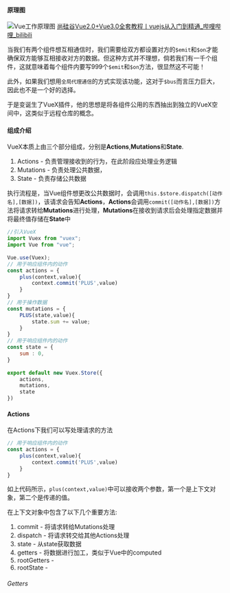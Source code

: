 #### 原理图
![Vue工作原理图](https://vuex.vuejs.org/vuex.png)
[尚硅谷Vue2.0+Vue3.0全套教程丨vuejs从入门到精通_哔哩哔哩_bilibili](https://www.bilibili.com/video/BV1Zy4y1K7SH?p=107)

当我们有两个组件想互相通信时，我们需要给双方都设置对方的`$emit`和`$on`才能确保双方能够互相接收对方的数据。但这种方式并不理想，倘若我们有一千个组件，这就意味着每个组件内要写999个`$emit`和`$on`方法，很显然这不可能！

此外，如果我们想用`全局代理通信`的方式实现该功能，这对于`$bus`而言压力巨大，因此也不是一个好的选择。

于是变诞生了VueX插件，他的思想是将各组件公用的东西抽出到独立的VueX空间中，这类似于远程仓库的概念。

#### 组成介绍
VueX本质上由三个部分组成，分别是**Actions**,**Mutations**和**State**.

1. Actions - 负责管理接收到的行为，在此阶段应处理业务逻辑
2. Mutations - 负责处理公共数据，
3. State - 负责存储公共数据

执行流程是，当Vue组件想更改公共数据时，会调用`this.$store.dispatch([动作名],[数据])`，该请求会告知**Actions**，**Actions**会调用`commit([动作名],[数据])`方法将请求转给**Mutations**进行处理，**Mutations**在接收到请求后会处理指定数据并将最终值存储在**State**中

```js
//引入VueX  
import Vuex from "vuex";  
import Vue from "vue";  
  
Vue.use(Vuex);  
// 用于响应组件内的动作  
const actions = {  
    plus(context,value){  
        context.commit('PLUS',value)  
    }  
}  
// 用于操作数据  
const mutations = {  
    PLUS(state,value){  
        state.sum += value;  
	}  
}  
// 用于响应组件内的动作  
const state = {  
    sum : 0,  
}  
  
export default new Vuex.Store({  
    actions,  
	mutations,  
	state  
})
```

#### Actions
在Actions下我们可以写处理请求的方法
```js
// 用于响应组件内的动作  
const actions = {  
    plus(context,value){  
        context.commit('PLUS',value)  
    }  
} 
```
如上代码所示，`plus(context,value)`中可以接收两个参数，第一个是上下文对象，第二个是传递的值。

在上下文对象中包含了以下几个重要方法:
1. commit - 将请求转给Mutations处理
2. dispatch - 将请求转交给其他Actions处理
3. state - 从state获取数据
4. getters - 将数据进行加工，类似于Vue中的computed
5. rootGetters - 
6. rootState - 

###### Getters
